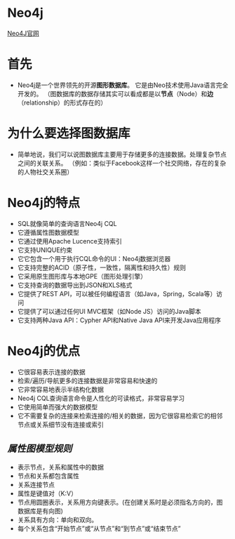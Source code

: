 # Neo4j
[Neo4J官网](https://neo4j.com/)
# 首先
* Neo4j是一个世界领先的开源**图形数据库**。 它是由Neo技术使用Java语言完全开发的。
（图数据库的数据存储其实可以看成都是以**节点**（Node）和**边**（relationship）的形式存在的）

# 为什么要选择图数据库
* 简单地说，我们可以说图数据库主要用于存储更多的连接数据。处理复杂节点之间的关联关系。
（例如：类似于Facebook这样一个社交网络，存在的复杂的人物社交关系圈）

# Neo4j的特点
* SQL就像简单的查询语言Neo4j CQL
* 它遵循属性图数据模型
* 它通过使用Apache Lucence支持索引
* 它支持UNIQUE约束
* 它它包含一个用于执行CQL命令的UI：Neo4j数据浏览器
* 它支持完整的ACID（原子性，一致性，隔离性和持久性）规则
* 它采用原生图形库与本地GPE（图形处理引擎）
* 它支持查询的数据导出到JSON和XLS格式
* 它提供了REST API，可以被任何编程语言（如Java，Spring，Scala等）访问
* 它提供了可以通过任何UI MVC框架（如Node JS）访问的Java脚本
* 它支持两种Java API：Cypher API和Native Java API来开发Java应用程序

# Neo4j的优点
* 它很容易表示连接的数据
* 检索/遍历/导航更多的连接数据是非常容易和快速的
* 它非常容易地表示半结构化数据
* Neo4j CQL查询语言命令是人性化的可读格式，非常容易学习
* 它使用简单而强大的数据模型
* 它不需要复杂的连接来检索连接的/相关的数据，因为它很容易检索它的相邻节点或关系细节没有连接或索引

## *属性图模型规则*
* 表示节点，关系和属性中的数据
* 节点和关系都包含属性
* 关系连接节点
* 属性是键值对（K:V）
* 节点用圆圈表示，关系用方向键表示。(在创建关系时是必须指名方向的，图数据库是有向图)
* 关系具有方向：单向和双向。
* 每个关系包含“开始节点”或“从节点”和“到节点”或“结束节点”




